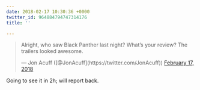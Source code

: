 ```yaml
---
date: 2018-02-17 10:30:36 +0000
twitter_id: 964884794747314176
title: ''

---
```

<blockquote class="twitter-tweet"><p lang="en" dir="ltr">Alright, who saw Black Panther last night? What’s your review? The trailers looked awesome.</p>&mdash; Jon Acuff ([@JonAcuff](https://twitter.com/JonAcuff)) <a href="https://twitter.com/JonAcuff/status/964873408235352064?ref_src=twsrc%5Etfw">February 17, 2018</a></blockquote>
<script async src="https://platform.twitter.com/widgets.js" charset="utf-8"></script>

Going to see it in 2h; will report back.
